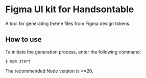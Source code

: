 # Figma UI kit for Handsontable

A tool for generating theme files from Figma design tokens.

## How to use

To initiate the generation process, enter the following command:

```sh
$ npm start
```

The recommended Node version is >=20.
